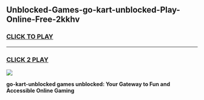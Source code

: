 
## Unblocked-Games-go-kart-unblocked-Play-Online-Free-2kkhv
<h3>
<a href="https://premium76.site?title=go-kart-unblocked&ref=26A">CLICK TO PLAY</a></h3>
<hr>

<h3>
<a href="https://premium76.site?title=go-kart-unblocked&ref=26A">CLICK 2 PLAY</a>
  
</h3>

<a href="https://premium76.site?title=go-kart-unblocked&ref=26A"><img src="https://clearcache.store/games.png"></a>


**go-kart-unblocked games unblocked: Your Gateway to Fun and Accessible Online Gaming**

